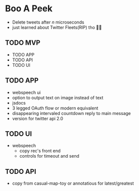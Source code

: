# Boo A Peek
- Delete tweets after _n_ microseconds
- just learned about Twitter Fleets(RIP) tho 🤷🏾

## TODO MVP
- TODO APP
- TODO API
- TODO UI

## TODO APP
- webspeech ui
- option to output text on image instead of text
- jsdocs
- 3 legged OAuth flow or modern equivalent
- disappearing intervaled countdown reply to main message
- version for twitter api 2.0

## TODO UI
- webspeech
  - copy rec's front end
  - controls for timeout and send

## TODO API
- copy from casual-map-toy or annotatious for latest/greatest
